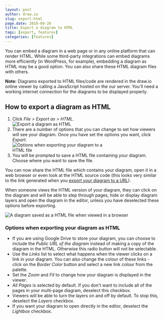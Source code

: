 ```yaml
---
layout: post
author: draw.io
slug: export-html
page.date: 2018-08-26
title: Export a diagram to HTML
tags: [export, features]
categories: [features]
---
```


You can embed a diagram in a web page or in any online platform that can render HTML. While some third-party integrations can embed diagrams more efficiently (in WordPress, for example), embedding a diagram as HTML may be a good option. You can also share these HTML diagram files with others.

**Note:** Diagrams exported to HTML files/code are rendered in the draw.io online viewer by calling a JavaScript hosted on the our server. You'll need a working internet connection for the diagrams to be displayed properly.

## How to export a diagram as HTML

1. Click _File > Export as > HTML_.
<br /><img src="/assets/img/blog/file-export-html.png" style="width=100%;max-width:400px;height:auto;" alt="Export a diagram as HTML">
2. There are a number of options that you can change to set how viewers will see your diagram. Once you have set the options you want, click _Export_.
<br /><img src="/assets/img/blog/export-html-options.png" style="width=100%;max-width:300px;height:auto;" alt="Options when exporting your diagram to a HTML file">
3. You will be prompted to save a HTML file containing your diagram. Choose where you want to save the file.

You can now share the HTML file which contains your diagram, open it in a web browser or even look at the HTML source code (this looks very similar to the link generated when you [export your diagram to a URL](/blog/export-url.html)).

When someone views the HTML version of your diagram, they can click on the diagram and will be able to step through pages, hide or display diagram layers and open the diagram in the editor, unless you have deselected these options before exporting.

<img src="/assets/img/blog/exported-html.png" style="max-width:100%;height:auto;" alt="A diagram saved as a HTML file when viewed in a browser">

### Options when exporting your diagram as HTML

- If you are using Google Drive to store your diagram, you can choose to include the _Public URL of the diagram_ instead of making a copy of the diagram in the HTML. Otherwise this radio button will not be selectable.
- Use the _Links_ list to select what happens when the viewer clicks on a link in your diagram. You can also change the colour of these links - click on the _Border Color_ button and select a new link colour from the palette.
- Set the _Zoom_ and _Fit_ to change how your diagram is displayed in the viewer.
- _All Pages_ is selected by default. If you don't want to include all of the pages in your multi-page diagram, deselect this checkbox.
- Viewers will be able to turn the layers on and off by default. To stop this, deselect the _Layers_ checkbox.
- If you want your diagram to open directly in the editor, deselect the _Lightbox_ checkbox.
